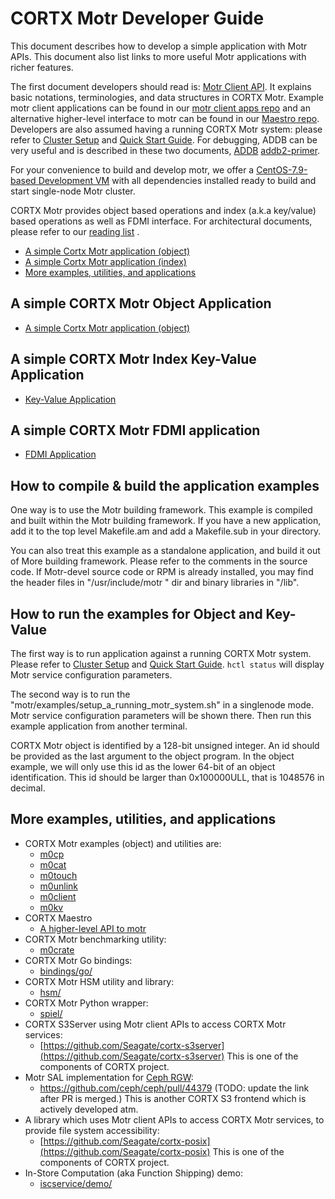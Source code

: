 # CORTX Motr Developer Guide

This document describes how to develop a simple application with Motr APIs.
This document also list links to more useful Motr applications with richer
features.

The first document developers should read is: [Motr Client API](https://github.com/Seagate/cortx-motr/blob/main/motr/client.h).
It explains basic notations, terminologies, and data structures in CORTX Motr.
Example motr client applications can be found in our
[motr client apps repo](https://github.com/Seagate/cortx-motr-apps)
and an alternative higher-level interface to motr can be found in our
[Maestro repo](https://github.com/Seagate/cortx-mio).
Developers are also assumed having a running CORTX Motr system: please refer to
[Cluster Setup](https://github.com/Seagate/CORTX/blob/main/doc/Cluster_Setup.md)
and [Quick Start Guide](https://github.com/Seagate/cortx-motr/blob/main/doc/Quick-Start-Guide.rst). For debugging, ADDB can be
very useful and is described in these two documents, [ADDB](https://github.com/Seagate/cortx-motr/blob/main/doc/ADDB.rst) [addb2-primer](https://github.com/Seagate/cortx-motr/blob/main/doc/addb2-primer).

For your convenience to build and develop motr, we offer a
[CentOS-7.9-based Development VM](https://github.com/Seagate/cortx-motr/releases/tag/ova-centos79)
with all dependencies installed ready to build and start single-node Motr cluster.

CORTX Motr provides object based operations and index (a.k.a key/value) based operations as well as FDMI interface.
For architectural documents, please refer to our [reading list](https://github.com/Seagate/cortx-motr/blob/main/doc/reading-list.md) .

+  [A simple Cortx Motr application (object)](#a-simple-cortx-motr-object-application)
+  [A simple Cortx Motr application (index)](#a-simple-cortx-motr-index-key-value-application)
+  [More examples, utilities, and applications](#more-examples-utilities-and-applications)
## A simple CORTX Motr Object Application

+  [A simple Cortx Motr application (object)](https://github.com/Seagate/cortx-motr/blob/main/doc/motr-object-app.md)

## A simple CORTX Motr Index Key-Value Application

+  [Key-Value Application](https://github.com/Seagate/cortx-motr/blob/main/doc/motr-kv-app.md)

## A simple CORTX Motr FDMI application

+  [FDMI Application](https://github.com/Seagate/cortx-motr/blob/main/fdmi/plugins/motr-fdmi-app.md)

## How to compile & build the application examples

One way is to use the Motr building framework. This example is compiled and built
within the Motr building framework. If you have a new application, add it to the
top level Makefile.am and add a Makefile.sub in your directory.

You can also treat this example as a standalone application, and build it out of
More building framework. Please refer to the comments in the source code.
If Motr-devel source code or RPM is already installed, you may find the header
files in "/usr/include/motr " dir and binary libraries in "/lib".

## How to run the examples for Object and Key-Value

The first way is to run application against a running CORTX Motr system. Please
refer to [Cluster Setup](https://github.com/Seagate/CORTX/blob/main/doc/Cluster_Setup.md)
and [Quick Start Guide](https://github.com/Seagate/cortx-motr/blob/main/doc/Quick-Start-Guide.rst). `hctl status` will display Motr service
configuration parameters.

The second way is to run the "motr/examples/setup\_a\_running\_motr\_system.sh" in a singlenode mode.
Motr service configuration parameters will be shown there. Then run this example application
from another terminal.

CORTX Motr object is identified by a 128-bit unsigned integer. An id should be provided
as the last argument to the object program. In the object example, we will only use this id as the lower
64-bit of an object identification. This id should be larger than 0x100000ULL, that is 1048576 in decimal.


## More examples, utilities, and applications

*   CORTX Motr examples (object) and utilities are:
    *   [m0cp](https://github.com/Seagate/cortx-motr/blob/main/motr/st/utils/copy.c)
    *   [m0cat](https://github.com/Seagate/cortx-motr/blob/main/motr/st/utils/cat.c)
    *   [m0touch](https://github.com/Seagate/cortx-motr/blob/main/motr/st/utils/touch.c)
    *   [m0unlink](https://github.com/Seagate/cortx-motr/blob/main/motr/st/utils/unlink.c)
    *   [m0client](https://github.com/Seagate/cortx-motr/blob/main/motr/st/utils/client.c)
    *   [m0kv](https://github.com/Seagate/cortx-motr/tree/main/motr/m0kv)
*   CORTX Maestro
    * [A higher-level API to motr](https://github.com/Seagate/cortx-mio)
*   CORTX Motr benchmarking utility:
    *   [m0crate](https://github.com/Seagate/cortx-motr/tree/main/motr/m0crate)
*   CORTX Motr Go bindings:
    *   [bindings/go/](https://github.com/Seagate/cortx-motr/tree/main/bindings/go)
*   CORTX Motr HSM utility and library:
    *   [hsm/](https://github.com/Seagate/cortx-motr/tree/main/hsm)
*   CORTX Motr Python wrapper:
    *   [spiel/](https://github.com/Seagate/cortx-motr/tree/main/spiel)
*   CORTX S3Server using Motr client APIs to access CORTX Motr services:
    *   [https://github.com/Seagate/cortx-s3server](https://github.com/Seagate/cortx-s3server)
        This is one of the components of CORTX project.
*   Motr SAL implementation for [Ceph RGW](https://docs.ceph.com/en/pacific/radosgw/):
    *   https://github.com/ceph/ceph/pull/44379 (TODO: update the link after PR is merged.)
        This is another CORTX S3 frontend which is actively developed atm.
*   A library which uses Motr client APIs to access CORTX Motr services, to provide file system accessibility:
    *   [https://github.com/Seagate/cortx-posix](https://github.com/Seagate/cortx-posix)
        This is one of the components of CORTX project.
*   In-Store Computation (aka Function Shipping) demo:
    *   [iscservice/demo/](https://github.com/Seagate/cortx-motr/tree/main/iscservice/demo)

